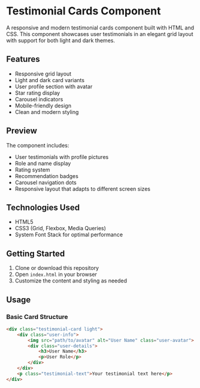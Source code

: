 # Testimonial Cards Component

A responsive and modern testimonial cards component built with HTML and CSS. This component showcases user testimonials in an elegant grid layout with support for both light and dark themes.

## Features

- Responsive grid layout
- Light and dark card variants
- User profile section with avatar
- Star rating display
- Carousel indicators
- Mobile-friendly design
- Clean and modern styling

## Preview

The component includes:
- User testimonials with profile pictures
- Role and name display
- Rating system
- Recommendation badges
- Carousel navigation dots
- Responsive layout that adapts to different screen sizes

## Technologies Used

- HTML5
- CSS3 (Grid, Flexbox, Media Queries)
- System Font Stack for optimal performance

## Getting Started

1. Clone or download this repository
2. Open `index.html` in your browser
3. Customize the content and styling as needed

## Usage

### Basic Card Structure

```html
<div class="testimonial-card light">
    <div class="user-info">
        <img src="path/to/avatar" alt="User Name" class="user-avatar">
        <div class="user-details">
            <h3>User Name</h3>
            <p>User Role</p>
        </div>
    </div>
    <p class="testimonial-text">Your testimonial text here</p>
</div>
```

